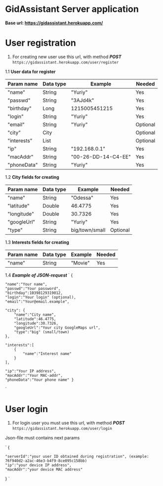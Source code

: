 # GidAssistant Server application
**Base url: https://gidassistant.herokuapp.com/**

# User registration
1. For creating new user use this url, with method **_POST_**
` https://gidassistant.herokuapp.com/user/register `
 
 
1.1 **User data for register**
 
|   Param name   |     Data type  |      Example        |  Needed  |
|----------------|----------------|---------------------|----------|
|     "name"     |      String    |       "Yuriy"       |   Yes    |
|    "passwd"    |      String    |      "3AJd4k"       |   Yes    |
|   "birthday"   |       Long     |    1215005451215    |   Yes    |
|     "login"    |      String    |       "Yuriy"       |   Yes    |
|     "email"    |      String    |       "Yuriy"       | Optional |
|     "city"     |       City     |                     | Optional |
|   "interests"  | List<Interest> |                     | Optional |
|      "ip"      |      String    |    "192.168.0.1"    |   Yes    |
|    "macAddr"   |      String    | "00-26-DD-14-C4-EE" |   Yes    |
|   "phoneData"  |      String    |       "Yuriy"       |   Yes    |
 
1.2 **City fields for creating**
 
|   Param name   |     Data type  |      Example        |  Needed  |
|----------------|----------------|---------------------|----------|
|     "name"     |      String    |      "Odessa"       |   Yes    |
|   "latitude"   |      Double    |       46.4775       |   Yes    |
|   "longitude"  |      Double    |       30.7326       |   Yes    |
|   "googleUrl"  |      String    |       "Yuriy"       |   Yes    |
|     "type"     |      String    |    big/town/small   | Optional |

1.3 **Interests fields for creating**
 
|   Param name   |     Data type  |      Example        |  Needed  |
|----------------|----------------|---------------------|----------|
|     "name"     |      String    |      "Movie"       |   Yes    |

1.4 **_Example of JSON-request_**
 `
 {
 
    "name":"Your name",
    "passwd":"Your password",
    "birthday":10398129319012,
    "login":"Your login" (optional),
    "email":"Your@email.example",
    
    "city": {
        "name":"City name",
        "latitude":46.4775,
        "longitude":30.7326,
        "googleUrl":"Your city GoogleMaps url",
        "type":"big" (small/town)
    },
    
    "interests":[
        {
            "name":"Interest name"
        }
    ],
    
    "ip":"Your IP address",
    "macAddr":"Your MAC-addr",
    "phoneData":"Your phone name" }
  `

# User login
1. For login user you must use this url, with method **_POST_**
` https://gidassistant.herokuapp.com/user/login `

Json-file must contains next params

`
{

    "serverId":"your user ID obtained during registration", (example: 76f940d2-a2ac-46e3-b4f9-8ce095c158bb)
    "ip":"your device IP address",
    "macAddr":"your device MAC address"
}
`
